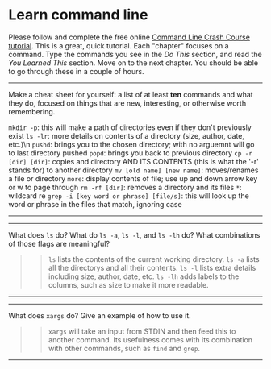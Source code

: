 # Learn command line

Please follow and complete the free online [Command Line Crash Course
tutorial](http://cli.learncodethehardway.org/book/). This is a great,
quick tutorial. Each "chapter" focuses on a command. Type the commands
you see in the _Do This_ section, and read the _You Learned This_
section. Move on to the next chapter. You should be able to go through
these in a couple of hours.


---

Make a cheat sheet for yourself: a list of at least **ten** commands and what they do, focused on things that are new, interesting, or otherwise worth remembering.

> > 
`mkdir -p`: this will make a path of directories even if they don't previously exist
`ls -lr`: more details on contents of a directory (size, author, date, etc.)\n
`pushd`: brings you to the chosen directory; with no arguemnt will go to last directory pushed
`popd`: brings you back to previous directory
`cp -r [dir] [dir]`: copies and directory AND ITS CONTENTS (this is what the '-r' stands for) to another directory 
`mv [old name] [new name]`: moves/renames a file or directory 
`more`: display contents of file; use up and down arrow key or w to page through
`rm -rf [dir]`: removes a directory and its files
`*`: wildcard re
`grep -i [key word or phrase] [file/s]`: this will look up the word or phrase in the files that match, ignoring case


---


---

What does `ls` do? What do `ls -a`, `ls -l`, and `ls -lh` do? What combinations of those flags are meaningful?

> > `ls` lists the contents of the current working directory. `ls -a` lists all the directorys and all their contents. `ls -l` lists extra details including size, author, date, etc. `ls -lh` adds labels to the columns, such as size to make it more readable. 

---


---

What does `xargs` do? Give an example of how to use it.

> > `xargs` will take an input from STDIN and then feed this to another command. Its usefulness comes with its combination with other commands, such as `find` and `grep`. 

---


